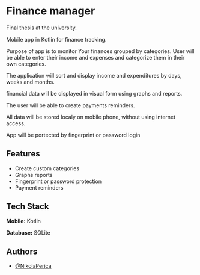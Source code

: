 # Finance manager

Final thesis at the university.

Mobile app in Kotlin for finance tracking.

Purpose of app is to monitor Your finances grouped by categories. User will be able to enter their income and expenses and categorize them in their own categories.

The application will sort and display income and expenditures by days, weeks and months.

financial data will be displayed in visual form using graphs and reports.

The user will be able to create payments reminders.

All data will be stored localy on mobile phone, without using internet access.

App will be portected by fingerprint or password login



## Features

- Create custom categories
- Graphs reports
- Fingerprint or password protection
- Payment reminders


## Tech Stack

**Mobile:** Kotlin

**Database:** SQLite


## Authors

- [@NikolaPerica](https://github.com/NikolaPerica)

